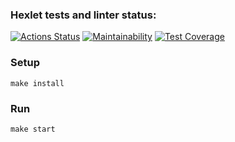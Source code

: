### Hexlet tests and linter status:
[![Actions Status](https://github.com/Michael-Melnik/php-project-57/workflows/hexlet-check/badge.svg)](https://github.com/Michael-Melnik/php-project-57/actions)
[![Maintainability](https://api.codeclimate.com/v1/badges/83628cb3aeec883c6bef/maintainability)](https://codeclimate.com/github/Michael-Melnik/php-project-57/maintainability)
[![Test Coverage](https://api.codeclimate.com/v1/badges/83628cb3aeec883c6bef/test_coverage)](https://codeclimate.com/github/Michael-Melnik/php-project-57/test_coverage)

### Setup
```
make install
```
### Run
```
make start
